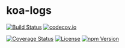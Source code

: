 # koa-logs

[![Build Status](https://travis-ci.org/hardog/koa-logs.svg?branch=v2)](https://travis-ci.org/hardog/koa-logs)
[![codecov.io](http://codecov.io/github/hardog/httpbeat/koa-logs.svg?branch=v2)](http://codecov.io/github/hardog/koa-logs?branch=master)

[![Coverage Status](https://img.shields.io/codecov/c/github/hardog/koa-logs.svg?branch=v2)](https://codecov.io/github/hardog/koa-logs/branch/v2)
[![License](https://img.shields.io/npm/l/koa-logs.svg)](https://www.npmjs.com/package/koa-logs)
[![npm Version](https://img.shields.io/npm/v/koa-logs.svg)](https://www.npmjs.com/package/koa-logs)

